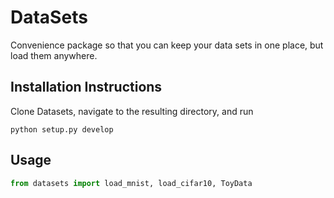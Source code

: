 # DataSets

Convenience package so that you can keep your data sets in one place, but load them anywhere.

## Installation Instructions
Clone Datasets, navigate to the resulting directory, and run

```shell
python setup.py develop
```

## Usage
```python
from datasets import load_mnist, load_cifar10, ToyData
```
